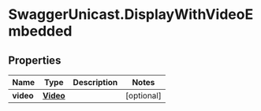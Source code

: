 # SwaggerUnicast.DisplayWithVideoEmbedded

## Properties

Name | Type | Description | Notes
------------ | ------------- | ------------- | -------------
**video** | [**Video**](Video.md) |  | [optional] 


